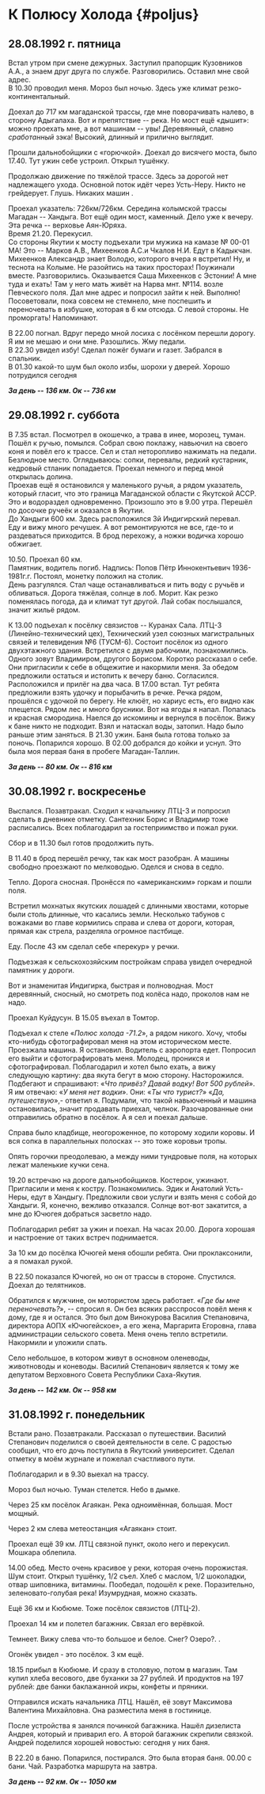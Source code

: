 # К Полюсу Холода {#poljus}

## 28.08.1992 г. пятница

Встал утром при смене дежурных.
Заступил прапорщик Кузовников А.А., а знаем друг друга по службе.
Разговорились.
Оставил мне свой адрес.\
В 10.30 проводил меня.
Мороз был ночью.
Здесь уже климат резко-континентальный.

Доехал до 717 км магаданской трассы, где мне поворачивать налево, в сторону Адыгалаха.
Вот и препятствие -- река.
Но мост ещё «дышит»: можно проехать мне, а вот машинам -- увы!
Деревянный, славно *сработанный* зэка!
Высокий, длинный и прилично выглядит.

Прошли дальнобойщики с «горючкой».
Доехал до висячего моста, было 17.40.
Тут ужин себе устроил.
Открыл тушёнку.

Продолжаю движение по тяжёлой трассе.
Здесь за дорогой нет надлежащего ухода.
Основной поток идёт через Усть-Неру.
Никто не грейдерует.
Глушь.
Никаких машин .

Проехал указатель: 726км/726км.
Середина колымской трассы Магадан -- Хандыга.
Вот ещё один мост, каменный.
Дело уже к вечеру.
Эта речка -- верховье Аян-Юряха.\
Время 21.20.
Перекусил.\
Со стороны Якутии к мосту подъехали три мужика на камазе № 00-01 МА!
Это -- Марков А.В., Михеенков А.С.и Чкалов Н.И.
Едут в Кадыкчан.
Михеенков Александр знает Володю, которого вчера я встретил!
Ну, и теснота на Колыме.
Не разойтись на таких просторах!
Поужинали вместе.
Разговорились.
Оказывается Саша Михеенков с Эстонии!
А мне туда и ехать!
Там у него мать живёт на Нарва мнт.
№114.
возле Певческого поля.
Дал мне адрес и попросил зайти к ней.
Выполню!
Посоветовали, пока совсем не стемнело, мне поспешить и переночевать в избушке, которая в 6 км отсюда.
С левой стороны.
Не проморгать!
Напоминают.

В 22.00 погнал.
Вдруг передо мной лосиха с лосёнком перешли дорогу.
Я им не мешаю и они мне.
Разошлись.
Жму педали.\
В 22.30 увидел избу!
Сделал пожёг бумаги и газет.
Забрался в спальник.\
В 01.30 какой-то шум был около избы, шорохи у дверей.
Хорошо потрудился сегодня

***За день -- 136 км. Ок -- 736 км***

## 29.08.1992 г. суббота

В 7.35 встал.
Посмотрел в окошечко, а трава в инее, морозец, туман.
Пошёл к ручью, помылся.
Собрал свою поклажу, навьючил на своего коня и повёл его к трассе.
Сел и стал неторопливо нажимать на педали.
Безлюдное место.
Оглядываюсь: сопки, перевалы, редкий кустарник, кедровый стланик попадается.
Проехал немного и перед мной открылась долина.\
Проехав ещё я остановился у маленького ручья, а рядом указатель, который гласит, что это граница Магаданской области с Якутской АССР.\
Это и водораздел одновременно.
Произошло это в 9.00 утра.
Перешёл по досочке ручеёк и оказался в Якутии.\
До Хандыги 600 км.
Здесь расположился 3й Индигирский перевал.\
Еду и вижу много речушек.
А вот ремонтируются не все, где-то и раздеваться приходится.
В брод перехожу, а ножки водичка хорошо обжигает.

10.50.
Проехал 60 км.\
Памятник, водитель погиб.
Надпись: Попов Пётр Иннокентьевич 1936-1981г.г.
Постоял, монетку положил на столик.\
День разгулялся.
Стал чаще останавливаться и пить воду с ручьёв и обливаться.
Дорога тяжёлая, солнце в лоб.
Морит.
Как резко поменялась погода, да и климат тут другой.
Лай собак послышался, значит жильё рядом.

К 13.00 подъехал к посёлку связистов -- Куранах Сала.
ЛТЦ-3 (Линейно-технический цех), Технический узел союзных магистральных связей и телевидения №6 (ТУСМ-6).
Состоит посёлок из одного двухэтажного здания.
Встретился с двумя рабочими, познакомились.
Одного зовут Владимиром, другого Борисом.
Коротко рассказал о себе.
Они пригласили к себе в общежитие и накормили меня.
За обедом предложили остаться и истопить к вечеру баню.
Согласился.
Расположился и прилёг на два часа.
В 17.00 встал.
Тут ребята предложили взять удочку и порыбачить в речке.
Речка рядом, прошёлся с удочкой по берегу.
Не клюёт, но хариус есть, его видно как плещется.
Рядом лес и много брусники.
Вот на ягоды я напал.
Попалась и красная смородина.
Наелся до искомины и вернулся в посёлок.
Вижу к бане никто не подходит.
Взял и натаскал воды, затопил.
Надо было раньше этим заняться.
В 21.30 ужин.
Баня была готова только за поночь.
Попарился хорошо.
В 02.00 добрался до койки и уснул.
Это была моя первая баня в пробеге Магадан-Таллин.

***За день -- 80 км. Ок -- 816 км***

## 30.08.1992 г. воскресенье

Выспался.
Позавтракал.
Сходил к начальнику ЛТЦ-3 и попросил сделать в дневнике отметку.
Сантехник Борис и Владимир тоже расписались.
Всех поблагодарил за гостеприимство и пожал руки.

Сбор и в 11.30 был готов продолжить путь.

В 11.40 в брод перешёл речку, так как мост разобран.
А машины свободно проезжают по мелководью.
Оделся и снова в седло.

Тепло.
Дорога сносная.
Пронёсся по «американским» горкам и пошли поля.

Встретил мохнатых якутских лошадей с длинными хвостами, которые были столь длинные, что касались земли.
Несколько табунов с вожаками во главе кормились справа и слева от дороги, которая, прямая как стрела, разделяла огромное пастбище.

Еду.
После 43 км сделал себе «перекур» у речки.

Подъезжая к сельскохозяйским постройкам справа увидел очередной памятник у дороги.

Вот и знаменитая Индигирка, быстрая и полноводная.
Мост деревянный, сносный, но смотреть под колёса надо, проколов нам не надо.

Проехал Куйдусун.
В 15.05 въехал в Томтор.

Подъехал к стеле «*Полюс холода -71.2*», а рядом никого.
Хочу, чтобы кто-нибудь сфотографировал меня на этом историческом месте.
Проезжала машина.
Я остановил.
Водитель с аэропорта едет.
Попросил его выйти и сфотографировать меня.
Молодец, проникся и сфотографировал.
Поблагодарил и хотел было ехать, а вижу следующую картину: два якута бегут в мою сторону.
Насторожился.
Подбегают и спрашивают: «*Что привёз? Давай водку! Вот 500 рублей*».
Я им отвечаю: «*У меня нет водки*».
Они: «*Ты что турист?*» «*Да, путешествую*»,- ответил я.
Подумали, что такой навьюченный и машина остановилась, значит продавать приехал, челнок.
Разочарованные они отправились обратно в посёлок.
А я сел и поехал дальше.

Справа было кладбище, неогороженное, по которому ходили коровы.
И вся сопка в параллельных полосках -- это тоже коровьи тропы.

Опять горочки преодолеваю, а между ними тундровые поля, на которых лежат маленькие кучки сена.

19.20 встречаю на дороге дальнобойщиков.
Костерок, ужинают.
Пригласили и меня к костру.
Познакомились.
Эдик и Анатолий Усть-Неры, едут в Хандыгу.
Предложили свои услуги и взять меня с собой до Хандыги.
Я, конечно, вежливо отказался.
Солнце вот-вот закатится, а мне до Ючюгея добраться засветло надо.

Поблагодарил ребят за ужин и поехал.
На часах 20.00.
Дорога хорошая и настроение от таких встреч поднимается.

За 10 км до посёлка Ючюгей меня обошли ребята.
Они проклаксонили, а я помахал рукой.

В 22.50 показался Ючюгей, но он от трассы в стороне.
Спустился.
Доехал до телятников.

Обратился к мужчине, он мотористом здесь работает.
«*Где бы мне переночевать?*», -- спросил я.
Он без всяких расспросов повёл меня к дому, где я и остался.
Это был дом Винокурова Василия Степановича, директора АОПХ «Ючюгейское», а его жена, Маргарита Егоровна, глава администрации сельского совета.
Меня очень тепло встретили.
Накормили и уложили спать.

Село небольшое, в котором живут в основном оленеводы, животноводы и коневоды.
Василий Степанович является к тому же депутатом Верховного Совета Республики Саха-Якутия.

***За день -- 142 км. Ок -- 958 км***

## 31.08.1992 г. понедельник

Встали рано.
Позавтракали.
Рассказал о путешествии.
Василий Степанович поделился о своей деятельности в селе.
С радостью сообщил, что его дочь поступила в Якутский университет.
Сделал отметку в моём журнале и пожелал счастливого пути.

Поблагодарил и в 9.30 выехал на трассу.

Мороз был ночью.
Туман стелется.
Небо в дымке.

Через 25 км посёлок Агаякан.
Река одноимённая, большая.
Мост мощный.

Через 2 км слева метеостанция «Агаякан» стоит.

Проехал ещё 39 км.
ЛТЦ связной пункт, около него и перекусил.
Мошкара облепила.

14.00 обед.
Место очень красивое у реки, которая очень порожистая.
Шум стоит.
Открыл тушёнку, 1/2 съел.
Хлеб с маслом, 1/2 шоколадки, отвар шиповника, витамины.
Пообедал, подошёл к реке.
Поразительно, зеленовато-голубая река!
Изумрудная, можно сказать.

Ещё 36 км и Кюбюме.
Тоже посёлок связистов (ЛТЦ-2).

Проехал 14 км и полетел багажник.
Связал его верёвкой.

Темнеет.
Вижу слева что-то большое и белое.
Снег?
Озеро?.
.

Огонёк увидел - это посёлок.
3 км ещё.

18.15 прибыл в Кюбюме.
И сразу в столовую, потом в магазин.
Там купил хлеба весового, две буханки за 27 рублей.
И продуктов на 197 рублей: две банки баклажанной икры, конфеты и пряники.

Отправился искать начальника ЛТЦ.
Нашёл, её зовут Максимова Валентина Михайловна.
Она разместила меня в гостинице.

После устройства я занялся починкой багажника.
Нашёл дизелиста Андрея, который и приварил его.
А второй багажник скрепили связкой.
Андрей поделился хорошей новостью: сегодня у них баня.

В 22.20 в баню.
Попарился, постирался.
Это была вторая баня.
00.00 с бани.
Чай.
Разработка маршрута на завтра.

***За день -- 92 км. Ок -- 1050 км***
